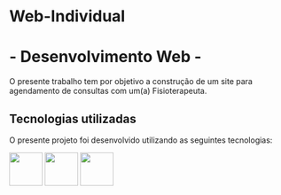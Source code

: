 # Web-Individual

<body>
    <h1>- Desenvolvimento Web  - </h1>
    <p>O presente trabalho tem por objetivo a construção de um site para agendamento de consultas com um(a) Fisioterapeuta.</p>
</body>
    <h2>Tecnologias utilizadas</h2>
    <p>O presente projeto foi desenvolvido utilizando as seguintes tecnologias:</p>

<img src="https://img.shields.io/badge/React-20232A?style=for-the-badge&logo=react&logoColor=61DAFB" width="60" height="60">
  <img src="https://img.shields.io/badge/Vite-B73BFE?style=for-the-badge&logo=vite&logoColor=FFD62E"width="60" height="60">
        <img src="https://img.shields.io/badge/VSCode-0078D4?style=for-the-badge&logo=visual%20studio%20code&logoColor=white"width="60" height="60">
